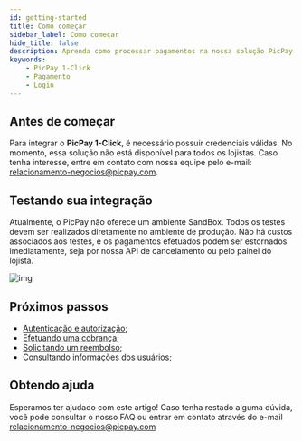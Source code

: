 ```yaml
---
id: getting-started
title: Como começar
sidebar_label: Como começar
hide_title: false
description: Aprenda como processar pagamentos na nossa solução PicPay 1-Click
keywords: 
    - PicPay 1-Click
    - Pagamento    
    - Login
---
```


## Antes de começar

Para integrar o **PicPay 1-Click**, é necessário possuir credenciais válidas. No momento, essa solução não está disponível para todos os lojistas. Caso tenha interesse, entre em contato com nossa equipe pelo e-mail: relacionamento-negocios@picpay.com.

## Testando sua integração

Atualmente, o PicPay não oferece um ambiente SandBox. Todos os testes devem ser realizados diretamente no ambiente de produção. Não há custos associados aos testes, e os pagamentos efetuados podem ser estornados imediatamente, seja por nossa API de cancelamento ou pelo painel do lojista.

![img](../../../static/img/guides/cancel-transactions.gif)

## Próximos passos

- [Autenticação e autorização](/one-click/guides/oauth2-flow);
- [Efetuando uma cobrança](/one-click/guides/process-payments);
- [Solicitando um reembolso](/one-click/guides/refund-payments);
- [Consultando informações dos usuários](/one-click/guides/user-info);

## Obtendo ajuda
Esperamos ter ajudado com este artigo! Caso tenha restado alguma dúvida, você pode consultar o nosso FAQ ou entrar em contato através do e-mail relacionamento-negocios@picpay.com
